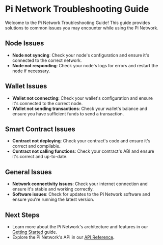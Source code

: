 # Pi Network Troubleshooting Guide

Welcome to the Pi Network Troubleshooting Guide! This guide provides solutions to common issues you may encounter while using the Pi Network.

## Node Issues

* **Node not syncing**: Check your node's configuration and ensure it's connected to the correct network.
* **Node not responding**: Check your node's logs for errors and restart the node if necessary.

## Wallet Issues

* **Wallet not connecting**: Check your wallet's configuration and ensure it's connected to the correct node.
* **Wallet not sending transactions**: Check your wallet's balance and ensure you have sufficient funds to send a transaction.

## Smart Contract Issues

* **Contract not deploying**: Check your contract's code and ensure it's correct and compilable.
* **Contract not calling functions**: Check your contract's ABI and ensure it's correct and up-to-date.

## General Issues

* **Network connectivity issues**: Check your internet connection and ensure it's stable and working correctly.
* **Software issues**: Check for updates to the Pi Network software and ensure you're running the latest version.

## Next Steps

* Learn more about the Pi Network's architecture and features in our [Getting Started](getting_started.md) guide.
* Explore the Pi Network's API in our [API Reference](api_reference.md).
